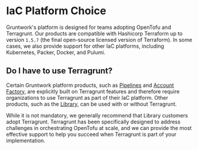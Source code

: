 # IaC Platform Choice

Gruntwork's platform is designed for teams adopting OpenTofu and Terragrunt. Our products are compatible with Hashicorp Terraform up to version `1.5.7` (the final open-source licensed version of Terraform). In some cases, we also provide support for other IaC platforms, including Kubernetes, Packer, Docker, and Pulumi.

## Do I have to use Terragrunt?

Certain Gruntwork platform products, such as [Pipelines](/2.0/docs/pipelines/concepts/overview) and [Account Factory](/2.0/docs/accountfactory/concepts/), are explicitly built on Terragrunt features and therefore require organizations to use Terragrunt as part of their IaC platform. Other products, such as the [Library](/2.0/docs/library/concepts/overview), can be used with or without Terragrunt. 

While it is not mandatory, we generally recommend that Library customers adopt Terragrunt. Terragrunt has been specifically designed to address challenges in orchestrating OpenTofu at scale, and we can provide the most effective support to help you succeed when Terragrunt is part of your implementation.
